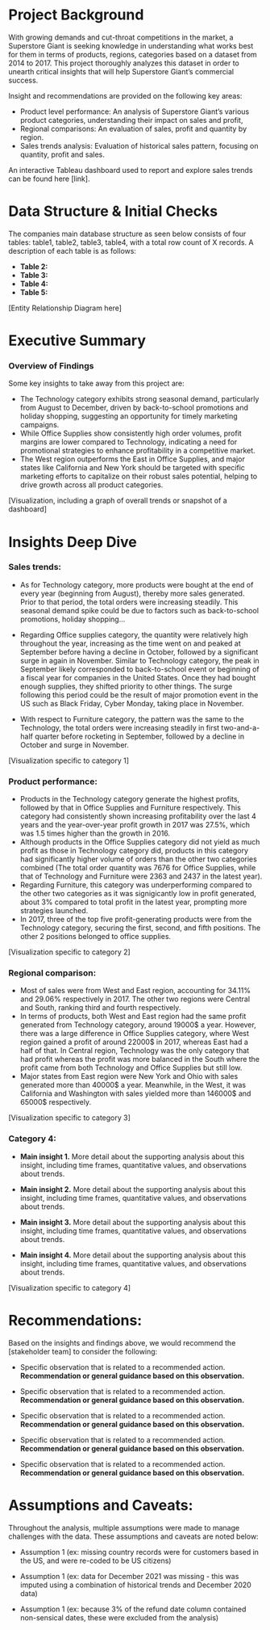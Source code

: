 
# Project Background
With growing demands and cut-throat competitions in the market, a Superstore Giant is seeking knowledge in understanding what works best for them in terms of products, regions, categories based on a dataset from 2014 to 2017.  This project thoroughly analyzes this dataset in order to unearth critical insights that will help Superstore Giant’s commercial success.

Insight and recommendations are provided on the following key areas:

- Product level performance: An analysis of Superstore Giant’s various product categories, understanding their impact on sales and profit,
- Regional comparisons: An evaluation of sales, profit and quantity by region.
- Sales trends analysis: Evaluation of historical sales pattern, focusing on quantity, profit and sales.

An interactive Tableau dashboard used to report and explore sales trends can be found here [link].



# Data Structure & Initial Checks

The companies main database structure as seen below consists of four tables: table1, table2, table3, table4, with a total row count of X records. A description of each table is as follows:
- **Table 2:**
- **Table 3:**
- **Table 4:**
- **Table 5:**

[Entity Relationship Diagram here]



# Executive Summary

### Overview of Findings

Some key insights to take away from this project are: 
- The Technology category exhibits strong seasonal demand, particularly from August to December, driven by back-to-school promotions and holiday shopping, suggesting an opportunity for timely marketing campaigns.
- While Office Supplies show consistently high order volumes, profit margins are lower compared to Technology, indicating a need for promotional strategies to enhance profitability in a competitive market.
- The West region outperforms the East in Office Supplies, and major states like California and New York should be targeted with specific marketing efforts to capitalize on their robust sales potential, helping to drive growth across all product categories.

[Visualization, including a graph of overall trends or snapshot of a dashboard]



# Insights Deep Dive
### Sales trends:

- As for Technology category, more products were bought at the end of every year (beginning from August), thereby more sales generated. Prior to that period, the total orders were increasing steadily. This seasonal demand spike could be due to factors such as back-to-school promotions, holiday shopping…

- Regarding Office supplies category, the quantity were relatively high throughout the year, increasing as the time went on and peaked at September before having a decline in October, followed by a significant surge in again in November. Similar to Technology category, the peak in September likely corresponded to back-to-school event or beginning of a fiscal year for companies in the United States. Once they had bought enough supplies, they shifted priority to other things. The surge following this period could be the result of major promotion event in the US such as Black Friday, Cyber Monday, taking place in November.

- With respect to Furniture category, the pattern was the same to the Technology, the total orders were increasing steadily in first two-and-a-half quarter before rocketing in September, followed by a decline in October and surge in November.

[Visualization specific to category 1]


### Product performance:

- Products in the Technology category generate the highest profits, followed by that in Office Supplies and Furniture respectively.  This category had consistently shown increasing profitability over the last 4 years and the year-over-year profit growth in 2017 was 27.5%, which was 1.5 times higher than the growth in 2016.
- Although products in the Office Supplies category did not yield as much profit as those in Technology category did, products in this category had significantly higher volume of orders than the other two categories combined (The total order quantity was 7676 for Office Supplies, while that of Technology and Furniture were 2363 and 2437 in the latest year).
- Regarding Furniture, this category was underperforming compared to the other two categories as it was signigicantly low in profit generated, about 3% compared to total profit in the latest year, prompting more strategies launched.
- In 2017, three of the top five profit-generating products were from the Technology category, securing the first, second, and fifth positions. The other 2 positions belonged to office supplies.

[Visualization specific to category 2]


### Regional comparison:

- Most of sales were from West and East region, accounting for 34.11% and 29.06% respectively in 2017. The other two regions were Central and South, ranking third and fourth respectively.
- In terms of products, both West and East region had the same profit generated from Technology category, around 19000$ a year. However, there was a large difference in Office Supplies category, where West region gained a profit of around 22000$ in 2017, whereas East had a half of that. In Central region, Technology was the only category that had profit whereas the profit was more balanced in the South where the profit came from both Technology and Office Supplies but still low.
- Major states from East region were New York and Ohio with sales generated more than 40000$ a year. Meanwhile, in the West, it was California and Washington with sales yielded more than 146000$ and 65000$ respectively.

[Visualization specific to category 3]


### Category 4:

* **Main insight 1.** More detail about the supporting analysis about this insight, including time frames, quantitative values, and observations about trends.
  
* **Main insight 2.** More detail about the supporting analysis about this insight, including time frames, quantitative values, and observations about trends.
  
* **Main insight 3.** More detail about the supporting analysis about this insight, including time frames, quantitative values, and observations about trends.
  
* **Main insight 4.** More detail about the supporting analysis about this insight, including time frames, quantitative values, and observations about trends.

[Visualization specific to category 4]



# Recommendations:

Based on the insights and findings above, we would recommend the [stakeholder team] to consider the following: 

* Specific observation that is related to a recommended action. **Recommendation or general guidance based on this observation.**
  
* Specific observation that is related to a recommended action. **Recommendation or general guidance based on this observation.**
  
* Specific observation that is related to a recommended action. **Recommendation or general guidance based on this observation.**
  
* Specific observation that is related to a recommended action. **Recommendation or general guidance based on this observation.**
  
* Specific observation that is related to a recommended action. **Recommendation or general guidance based on this observation.**
  


# Assumptions and Caveats:

Throughout the analysis, multiple assumptions were made to manage challenges with the data. These assumptions and caveats are noted below:

* Assumption 1 (ex: missing country records were for customers based in the US, and were re-coded to be US citizens)
  
* Assumption 1 (ex: data for December 2021 was missing - this was imputed using a combination of historical trends and December 2020 data)
  
* Assumption 1 (ex: because 3% of the refund date column contained non-sensical dates, these were excluded from the analysis)
